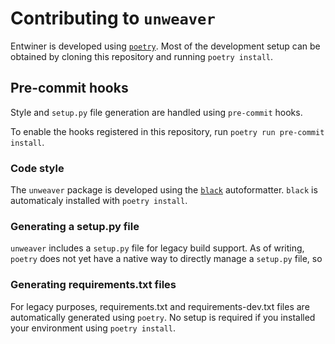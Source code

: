 # Contributing to `unweaver`

Entwiner is developed using [`poetry`](https://python-poetry.org/docs/pyproject/). Most
of the development setup can be obtained by cloning this repository and running `poetry
install`.

## Pre-commit hooks

Style and `setup.py` file generation are handled using `pre-commit` hooks.

To enable the hooks registered in this repository, run
`poetry run pre-commit install`.

### Code style

The `unweaver` package is developed using the [`black`](https://github.com/psf/black)
autoformatter. `black` is automaticaly installed with `poetry install`.

### Generating a setup.py file

`unweaver` includes a `setup.py` file for legacy build support. As of writing,
`poetry` does not yet have a native way to directly manage a `setup.py` file, so

### Generating requirements.txt files

For legacy purposes, requirements.txt and requirements-dev.txt files are automatically
generated using `poetry`. No setup is required if you installed your environment using
`poetry install`.
